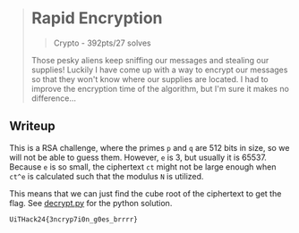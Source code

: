 > # Rapid Encryption
> > Crypto - 392pts/27 solves
>
> Those pesky aliens keep sniffing our messages and stealing our supplies! Luckily I have come up with a way to encrypt our messages so that they won't know where our supplies are located. I had to improve the encryption time of the algorithm, but I'm sure it makes no difference...

## Writeup
This is a RSA challenge, where the primes `p` and `q` are 512 bits in size, so we will not be able to guess them. However, `e` is 3, but usually it is 65537. Because `e` is so small, the ciphertext `ct` might not be large enough when `ct^e` is calculated such that the modulus `N` is utilized.

This means that we can just find the cube root of the ciphertext to get the flag. See [decrypt.py](./decrypt.py) for the python solution.

```
UiTHack24{3ncryp7i0n_g0es_brrrr}
```
